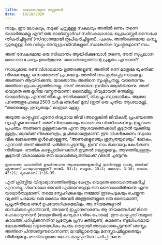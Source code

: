 ```yaml
---
title:  യഹോവയുടെ കണ്ണുകൾ
date:   18/10/2020
---
```


നാമും, ഈ ലോകവും, നമുക്ക് ചുറ്റുമുള്ള സകലവും അതിൽ ഒന്നും തന്നെ യഥാർത്ഥമല്ല എന്ന് ഒരു ഓക്സ്ഫോർഡ് സർവകലാശാല പ്രൊഫസ്സർ സൈദ്ധാ ന്തീകരിച്ചിട്ടുണ്ട് (സിദ്ധാന്തമായി രൂപീകരിച്ചിട്ടുണ്ട്). പകരം, അതിശക്തമായ കമ്പ്യൂ ട്ടറുകളുള്ള ഒരു വർഗ്ഗം അന്യഗ്രഹജീവികളുടെ സാങ്കേതിക സൃഷ്ടികളാണ് നാം.

അത് രസകരമായ ഒരു സിദ്ധാന്തം ആയിരിക്കുമ്പോൾ തന്നെ, അത് സുപ്രധാന മായ ഒരു ചോദ്യം ഉയർത്തുന്നു. യാഥാർത്ഥ്യത്തിന്റെ പ്രകൃതം എന്താണ്?

സാധ്യമായ രണ്ട് വിശാലമായ ഉത്തരങ്ങളുണ്ട്, അതിൽ ഒന്ന് മാത്രമേ യുക്തിക്ക് നിരക്കുന്നുള്ളൂ. ഒന്നാമത്തേത് പ്രപഞ്ചവും അതിൽ നാം ഉൾപ്പെട്ട സകലവും അങ്ങനെ ആയിരിക്കുന്നു. യാതൊന്നും അതിനെ സൃഷ്ടിച്ചതല്ല. യാതൊന്നും അതിനെ രൂപപ്പെടുത്തിയതല്ല. അത് അങ്ങനെ ഇവിടെ ആയിരിക്കുന്നു. അത് വെറുതെ ഒരു മൃഗീയ വസ്തുതയാണ്: ദൈവമില്ല, ദിവ്യമായത് ഒന്നുമില്ല. യാഥാർത്ഥ്യം എന്നത് തികച്ചും ഭൗതികമാണ്, തികച്ചും സ്വാഭാവികം. ആരോ പറഞ്ഞതുപോലെ 2500 വർഷ ങ്ങൾക്ക് മുമ്പ് (ഇത് ഒരു പുതിയ ആശയമല്ല), “അണുക്കളും ശൂന്യതയും” മാത്രമേ യുള്ളൂ.

അടുത്ത കാഴ്ചപ്പാട് ഏതോ ദിവ്യമായ ജീവി (അല്ലെങ്കിൽ ജീവികൾ) പ്രപഞ്ചത്തെ സൃഷ്ടിച്ചുവെന്നാണ്. അത് നിശ്ചയമായും യാതൊരു വിശദീകരണവും ഇല്ലാതെ പ്രപഞ്ചം അങ്ങനെ ഉള്ളതാകുന്നു എന്ന ആശയത്തെക്കാൾ കൂടുതൽ യുക്തിയു ള്ളതും, ബുദ്ധിക്ക് നിരക്കുന്നതും, ഉചിതമായതുമാണ്. ഈ വിശദീകരണം സ്വാഭാ വിക ലോകത്തെ ഉൾക്കൊള്ളുന്നു, “അണുക്കളുടെയും ശൂന്യതയുടെയും” ലോകം, എന്നാൽ അത് അതിൽ പരിമിതപ്പെടുന്നില്ല. ഇന്ന് നാം മിക്കവാറും കേൾക്കുന്ന നിരീശ്വര- ഭൗതിക കാഴ്ചപ്പാടിനെക്കാൾ കൂടുതൽ ബഹുമുഖവും, ആഴത്തിലുള്ളതും കൂടുതൽ വിശാലമായ ഒരു യാഥാർത്ഥ്യത്തിലേക്ക് വിരൽ ചൂണ്ടുന്നു.

`ഇന്നത്തെ പാഠത്തിൽ ഉയർന്നുവന്ന ആശയങ്ങളെക്കുറിച്ച് തുടർന്നുള്ള വാക്യ ങ്ങൾക്ക് എന്താണ് പറയുവാനുള്ളത്? സങ്കീ. 53:1; സദൃശ. 15:3; യോഹ. 3:16; യെശ. 45:21; ലൂക്കൊസ് 1:26-35.`

ഏത് ക്രിസ്തീയ വിദ്യാഭ്യാസത്തിന്റെയും കേന്ദ്രം വെറുതെ ദൈവത്തെക്കുറിച്ച് എന്നതല്ല പിന്നെയോ അവൻ എങ്ങനെയുള്ള ഒരു ദൈവമായിരിക്കുന്നു എന്ന യാഥാർത്ഥ്യമാണ്. നമ്മെ സ്നേഹിക്കുകയും നമ്മോട് ഇടപെടുകയും ചെയ്യുന്ന വ്യക്തി പരമായ ഒരു ദൈവം അവൻ അത്ഭുതങ്ങളുടെ ഒരു ദൈവമാണ്, പ്രകൃതിനിയമ ങ്ങൾ ഉപയോഗിക്കുമെങ്കിലും, ആ നിയമങ്ങളാൽ ബന്ധിക്കപ്പെടാത്തവൻ, അവന്റെ ഇച്ഛാനുസരണം ആ നിയമങ്ങൾക്ക് മീതെ പോകാവുന്നവൻ (യേശുവിന്റെ കന്യകാ ഗർഭം പോലെ). ഈ കാഴ്ചപ്പാട് നമ്മുടെ കാലത്ത് പഠിപ്പിക്കുന്നതിന് പ്രത്യേക പ്രസ ക്തിയുണ്ട്, കാരണം ബുദ്ധിപരമായ ലോകത്തിലെ വളരെയധികം പേരും തെറ്റായി അവകാശപ്പെടുന്നത് ശാസ്ത്രം അതിനെ പിന്താങ്ങുന്നുവെന്നാണ്; മറയില്ലാതെയും മനസ്താപമില്ലാതെയും നിരീശ്വരവും ഭൗതികവുമായ ലോക കാഴ്ചപ്പാടിനെ പഠിപ്പി ക്കുന്നു.